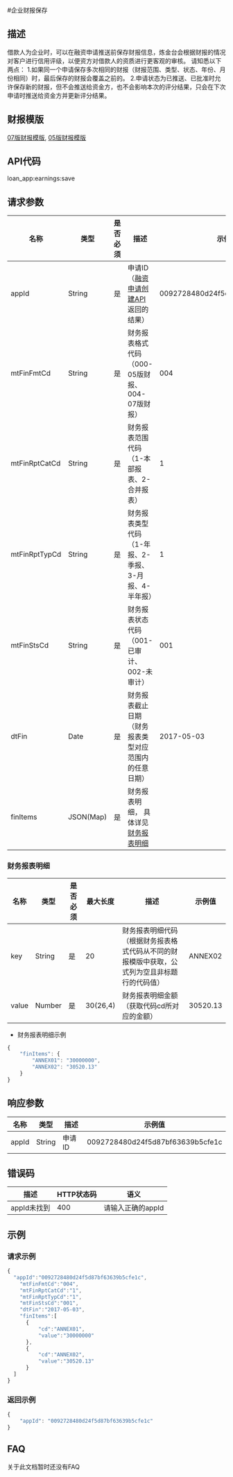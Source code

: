 #企业财报保存
## 描述
借款人为企业时，可以在融资申请推送前保存财报信息，炼金台会根据财报的情况对客户进行信用评级，以便资方对借款人的资质进行更客观的审核。
请知悉以下两点：
1.如果同一个申请保存多次相同的财报（财报范围、类型、状态、年份、月份相同）时，最后保存的财报会覆盖之前的。
2.申请状态为已推送、已批准时允许保存新的财报，但不会推送给资金方，也不会影响本次的评分结果，只会在下次申请时推送给资金方并更新评分结果。
## 财报模版
<a href="https://dcms.lianjintai.com/downloads/finance/%E7%B3%BB%E7%BB%9F07%E7%89%88%E4%BC%81%E4%B8%9A%E8%B4%A2%E5%8A%A1%E6%8A%A5%E8%A1%A8.xlsx" target="_blank">07版财报模版</a>,
<a href="https://dcms.lianjintai.com/downloads/finance/%E7%B3%BB%E7%BB%9F05%E7%89%88%E4%BC%81%E4%B8%9A%E8%B4%A2%E5%8A%A1%E6%8A%A5%E8%A1%A8.xlsx" target="_blank">05版财报模版</a>

## API代码
loan\_app:earnings:save 

## 请求参数
| 名称 | 类型 | 是否必须 | 描述 | 示例值 |
| --- | --- | --- | --- | --- |
| appId | String | 是 | 申请ID（[融资申请创建API](20_app_push.md)返回的结果） | 0092728480d24f5d87bf63639b5cfe1c |
| mtFinFmtCd | String | 是 | 财务报表格式代码（000-05版财报、004-07版财报） | 004 |
| mtFinRptCatCd | String | 是 | 财务报表范围代码（1-本部报表、2-合并报表） | 1 |
| mtFinRptTypCd | String | 是 | 财务报表类型代码（1-年报、2-季报、3-月报、4-半年报） | 1 |
| mtFinStsCd | String | 是 | 财务报表状态代码（001-已审计、002-未审计） | 001 |
| dtFin | Date | 是 | 财务报表截止日期（财务报表类型对应范围内的任意日期） | 2017-05-03 |
| finItems | JSON(Map) | 是 | 财务报表明细， 具体详见[财务报表明细](#财务报表明细) |

### 财务报表明细
| 名称 | 类型 | 是否必须 | 最大长度 | 描述 | 示例值 |
| --- | --- | --- | --- | --- | --- |
| key | String | 是 | 20 | 财务报表明细代码（根据财务报表格式代码从不同的财报模版中获取，公式列为空且非标题行的代码值） | ANNEX02 |
| value | Number | 是 | 30(26,4) | 财务报表明细金额（获取代码cd所对应的金额） | 30520.13 |

- 财务报表明细示例
```javascript
{
    "finItems": {
        "ANNEX01": "30000000",
        "ANNEX02": "30520.13"
    }
}
```

## 响应参数
| 名称 | 类型 | 描述 |示例值 |
| --- | --- | --- | --- |
| appId | String | 申请ID | 0092728480d24f5d87bf63639b5cfe1c |

## 错误码
| 描述 | HTTP状态码 | 语义 |
| --- | --- | --- | 
| appId未找到 | 400 | 请输入正确的appId |

## 示例
### 请求示例
```javascript
{
  "appId":"0092728480d24f5d87bf63639b5cfe1c",
	"mtFinFmtCd":"004",
	"mtFinRptCatCd":"1",
	"mtFinRptTypCd":"1",
	"mtFinStsCd":"001",
	"dtFin":"2017-05-03",
	"finItems":[
      {
          "cd":"ANNEX01",
          "value":"30000000"
      },
      {
          "cd":"ANNEX02",
          "value":"30520.13"
      }
  ]
}
```
### 返回示例
```javascript
{
    "appId": "0092728480d24f5d87bf63639b5cfe1c"
}
```
## FAQ
关于此文档暂时还没有FAQ
